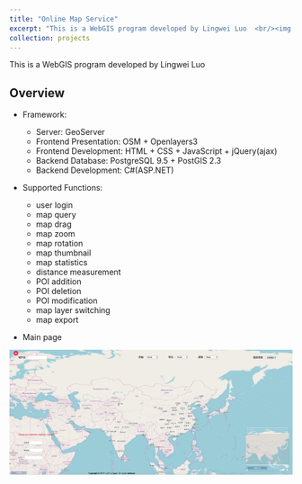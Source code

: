 ```yaml
---
title: "Online Map Service"
excerpt: "This is a WebGIS program developed by Lingwei Luo  <br/><img src='https://raw.githubusercontent.com/Luolingwei/Online-Map-Service/master/WebApplication/Map.png' width='500'>"
collection: projects
---
```


This is a WebGIS program developed by Lingwei Luo

Overview
---------
* Framework:  
  * Server: GeoServer  
  * Frontend Presentation: OSM + Openlayers3
  * Frontend Development: HTML + CSS + JavaScript + jQuery(ajax)
  * Backend Database: PostgreSQL 9.5 + PostGIS 2.3
  * Backend Development: C#(ASP.NET)  

* Supported Functions:  
  * user login
  * map query
  * map drag
  * map zoom
  * map rotation
  * map thumbnail
  * map statistics
  * distance measurement
  * POI addition
  * POI deletion
  * POI modification
  * map layer switching
  * map export

* Main page

<div align="center">
<img src="https://raw.githubusercontent.com/Luolingwei/Online-Map-Service/master/WebApplication/Map.png" width="850"/>
</div>